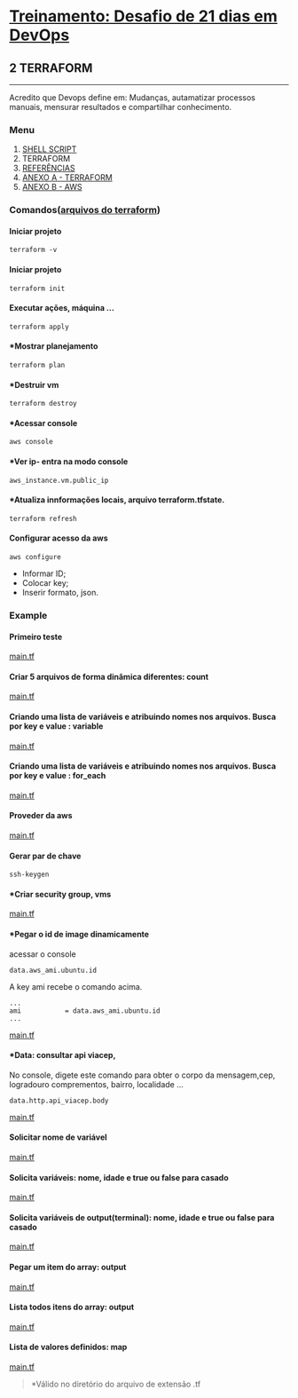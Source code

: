 # [Treinamento: Desafio de 21 dias em DevOps](../../README.md)
## 2 TERRAFORM
<hr>
Acredito que Devops define em: Mudanças, autamatizar processos manuais, mensurar resultados e compartilhar conhecimento.

### Menu
1. [SHELL SCRIPT](../shellscript/shellscript.md)
2. TERRAFORM
3. [REFERÊNCIAS](./../credit/credit.md)
4. [ANEXO A - TERRAFORM](../terraform/install/anexo_A_terraform_install.md)
5. [ANEXO B - AWS](../terraform/install/anexo_B_aws_install.md)

### Comandos([arquivos do terraform](example))

#### Iniciar projeto
```
terraform -v
```

#### Iniciar projeto
```
terraform init
```

#### Executar ações, máquina ...
```
terraform apply
```

#### *Mostrar planejamento
```
terraform plan
```

#### *Destruir vm
```
terraform destroy
```

#### *Acessar console
```
aws console
```

#### *Ver ip- entra na modo console
```
aws_instance.vm.public_ip
```

#### *Atualiza innformações locais, arquivo terraform.tfstate.
```
terraform refresh
```

#### Configurar acesso da aws
```
aws configure
```
* Informar ID;
* Colocar key;
* Inserir formato, json.

### Example

#### Primeiro teste
[main.tf](example/1/main.tf)

#### Criar 5 arquivos de forma dinâmica diferentes: count
[main.tf](example/2/main.tf)

#### Criando uma lista de variáveis e atribuindo nomes nos arquivos. Busca por key e value : variable
[main.tf](example/3/main.tf)

#### Criando uma lista de variáveis e atribuindo nomes nos arquivos. Busca por key e value : for_each
[main.tf](example/3/main.tf)

#### Proveder da aws
[main.tf](example/providers/1/main.tf)


#### Gerar par de chave 
```
ssh-keygen
```

#### *Criar security group, vms 

<!-- Pega o conteúdo -->
[main.tf](example/providers/3/main.tf)

#### *Pegar o id de image dinamicamente
acessar o console
```
data.aws_ami.ubuntu.id
```
A key ami recebe o comando acima.
```
...
ami           = data.aws_ami.ubuntu.id
...
```
[main.tf](example/providers/4-data/main.tf)

#### *Data: consultar api viacep,
No console, digete este comando para obter o corpo da mensagem,cep, logradouro comprementos, bairro, localidade ...
```
data.http.api_viacep.body
```
[main.tf](example/providers/4-data/api/main.tf)

#### Solicitar nome de variável
[main.tf](example/5-variaveis/1/main.tf)

#### Solicita variáveis: nome, idade e true ou false para casado
[main.tf](example/5-variaveis/2/main.tf)

#### Solicita variáveis de output(terminal): nome, idade e true ou false para casado 
[main.tf](example/6-output/1/main.tf)


#### Pegar um item do array: output 
[main.tf](example/6-output/2/main.tf)


#### Lista todos itens do array: output 
[main.tf](example/6-output/3/main.tf)


#### Lista de valores definidos: map 
[main.tf](example/6-output/4/main.tf)

>   *Válido no diretório do arquivo de extensão .tf